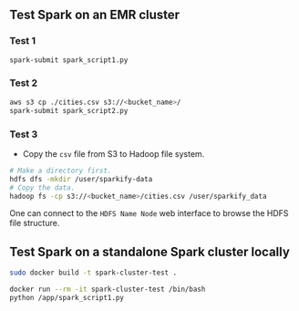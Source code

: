 ## Test Spark on an EMR cluster

### Test 1

```sh
spark-submit spark_script1.py
```

### Test 2

```sh
aws s3 cp ./cities.csv s3://<bucket_name>/
spark-submit spark_script2.py
```

### Test 3

- Copy the `csv` file from S3 to Hadoop file system.

```sh
# Make a directory first.
hdfs dfs -mkdir /user/sparkify-data
# Copy the data.
hadoop fs -cp s3://<bucket_name>/cities.csv /user/sparkify_data
```

One can connect to the `HDFS Name Node` web interface to browse the 
HDFS file structure.

## Test Spark on a standalone Spark cluster locally

```sh
sudo docker build -t spark-cluster-test .

docker run --rm -it spark-cluster-test /bin/bash
python /app/spark_script1.py
```
